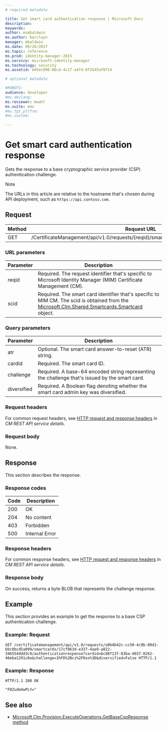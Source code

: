 ```yaml
---
# required metadata

title: Get smart card authentication response | Microsoft Docs
description:
keywords:
author: msmbaldwin
ms.author: barclayn
manager: mbaldwin
ms.date: 09/26/2017
ms.topic: reference
ms.prod: identity-manager-2015
ms.service: microsoft-identity-manager
ms.technology: security
ms.assetid: e05ec898-06cd-4c17-a4f4-8f3545af0f14

# optional metadata

#ROBOTS:
audience: developer
#ms.devlang:
ms.reviewer: mwahl
ms.suite: ems
#ms.tgt_pltfrm:
#ms.custom:

---
```


# Get smart card authentication response
Gets the response to a base cryptographic service provider (CSP) authentication challenge.

>[!NOTE]
>The URLs in this article are relative to the hostname that's chosen during API deployment, such as `https://api.contoso.com`.

## Request

Method  |Request URL  
---------|---------
GET     |/CertificateManagement/api/v1.0/requests/{reqid}/smartcards/{scid}/authenticationresponse

### URL parameters

Parameter | Description
---------|------------
reqid | Required. The request identifier that's specific to Microsoft Identity Manager (MIM) Certificate Management (CM).
scid | Required. The smart card identifier that's specific to MIM CM. The scid is obtained from the [Microsoft.Clm.Shared.Smartcards.Smartcard](http://msdn.microsoft.com/library/microsoft.clm.shared.smartcards.smartcard.aspx) object.

### Query parameters

Parameter | Description
---------|------------
atr | Optional. The smart card answer-to-reset (ATR) string.
cardid | Required. The smart card ID.
challenge | Required. A base-64 encoded string representing the challenge that's issued by the smart card.
diversified | Required. A Boolean flag denoting whether the smart card admin key was diversified.

### Request headers
For common request headers, see [HTTP request and response headers](certificate-management-rest-api-service-details.md#http-request-and-response-headers) in *CM REST API service details*.

### Request body
None.

## Response
This section describes the response.

### Response codes

Code  |Description  
---------|---------
200 | OK
204 | No content
403 | Forbidden
500 | Internal Error

### Response headers
For common response headers, see [HTTP request and response headers](certificate-management-rest-api-service-details.md#http-request-and-response-headers) in *CM REST API service details*.

### Response body
On success, returns a byte BLOB that represents the challenge response.

## Example
This section provides an example to get the response to a base CSP authentication challenge.

### Example: Request

```
GET /certificatemanagement/api/v1.0/requests/a9b4b42c-cc50-4c9b-89d1-bbc0bcd5a099/smartcards/17cf063d-e337-4aa9-a822-346554ddd3c9/authenticationresponse?cardid=bc88f13f-83ba-4037-8262-46eba1291c6e&challenge=1hFD%2Bcz%2F0so%3D&diversified=False HTTP/1.1

```

### Example: Response

```
HTTP/1.1 200 OK

"F0Zudm4wPLY="
```       

## See also

- [Microsoft.Clm.Provision.ExecuteOperations.GetBaseCspResponse method](https://msdn.microsoft.com/library/microsoft.clm.provision.executeoperations.getbasecspresponse.aspx)
